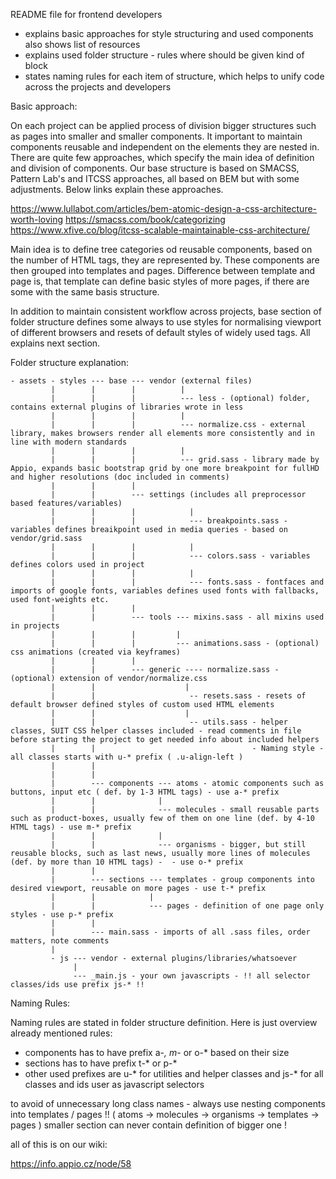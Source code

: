 README file for frontend developers
- explains basic approaches for style structuring and used components also shows list of resources
- explains used folder structure - rules where should be given kind of block
- states naming rules for each item of structure, which helps to unify code across the projects and developers

Basic approach:

On each project can be applied process of division bigger structures such as pages into smaller and smaller components.
It important to maintain components reusable and independent on the elements they are nested in. There are quite few
approaches, which specify the main idea of definition and division of components. Our base structure is based on SMACSS,
Pattern Lab's and ITCSS approaches, all based on BEM but with some adjustments. Below links explain these approaches.

https://www.lullabot.com/articles/bem-atomic-design-a-css-architecture-worth-loving
https://smacss.com/book/categorizing
https://www.xfive.co/blog/itcss-scalable-maintainable-css-architecture/

Main idea is to define tree categories od reusable components, based on the number of HTML tags, they are represented by.
These components are then grouped into templates and pages. Difference between template and page is, that template can
define basic styles of more pages, if there are some with the same basis structure.

In addition to maintain consistent workflow across projects, base section of folder structure defines some always to use
styles for normalising viewport of different browsers and resets of default styles of widely used tags. All explains next section.

Folder structure explanation:

```
- assets - styles --- base --- vendor (external files)
         |        |        |          |
         |        |        |          --- less - (optional) folder, contains external plugins of libraries wrote in less
         |        |        |          |
         |        |        |          --- normalize.css - external library, makes browsers render all elements more consistently and in line with modern standards
         |        |        |          |
         |        |        |          --- grid.sass - library made by Appio, expands basic bootstrap grid by one more breakpoint for fullHD and higher resolutions (doc included in comments)
         |        |        |
         |        |        --- settings (includes all preprocessor based features/variables)
         |        |        |            |
         |        |        |            --- breakpoints.sass - variables defines breaikpoint used in media queries - based on vendor/grid.sass
         |        |        |            |
         |        |        |            --- colors.sass - variables defines colors used in project
         |        |        |            |
         |        |        |            --- fonts.sass - fontfaces and imports of google fonts, variables defines used fonts with fallbacks, used font-weights etc.
         |        |        |
         |        |        --- tools --- mixins.sass - all mixins used in projects
         |        |        |         |
         |        |        |         --- animations.sass - (optional) css animations (created via keyframes)
         |        |        |
         |        |        --- generic ---- normalize.sass - (optional) extension of vendor/normalize.css
         |        |                    |
         |        |                     -- resets.sass - resets of default browser defined styles of custom used HTML elements
         |        |                    |
         |        |                     -- utils.sass - helper classes, SUIT CSS helper classes included - read comments in file before starting the project to get needed info about included helpers
         |        |                                   - Naming style - all classes starts with u-* prefix ( .u-align-left )
         |        |
         |        |
         |        --- components --- atoms - atomic components such as buttons, input etc ( def. by 1-3 HTML tags) - use a-* prefix
         |        |              |
         |        |              --- molecules - small reusable parts such as product-boxes, usually few of them on one line (def. by 4-10 HTML tags) - use m-* prefix
         |        |              |
         |        |              --- organisms - bigger, but still reusable blocks, such as last news, usually more lines of molecules (def. by more than 10 HTML tags) -  - use o-* prefix
         |        |
         |        --- sections --- templates - group components into desired viewport, reusable on more pages - use t-* prefix
         |        |            |
         |        |            --- pages - definition of one page only styles - use p-* prefix
         |        |
         |        --- main.sass - imports of all .sass files, order matters, note comments
         |
         - js --- vendor - external plugins/libraries/whatsoever
              |
              --- _main.js - your own javascripts - !! all selector classes/ids use prefix js-* !!
```

Naming Rules:

Naming rules are stated in folder structure definition. Here is just overview already mentioned rules:

- components has to have prefix a-*, m-* or o-* based on their size
- sections has to have prefix t-* or p-*
- other used prefixes are u-* for utilities and helper classes and js-* for all classes and ids user as javascript selectors

to avoid of unnecessary long class names - always use nesting components into templates / pages !!
( atoms -> molecules -> organisms -> templates -> pages )
smaller section can never contain definition of bigger one !

all of this is on our wiki:

https://info.appio.cz/node/58
